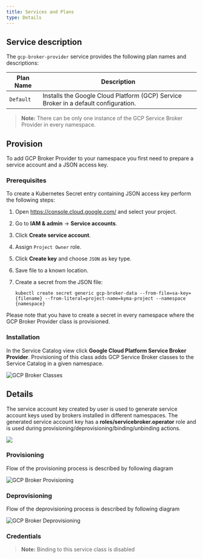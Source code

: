 ```yaml
---
title: Services and Plans
type: Details
---
```


## Service description

The `gcp-broker-provider` service provides the following plan names and descriptions:

| Plan Name | Description |
|-----------|-------------|
| `Default` | Installs the Google Cloud Platform (GCP) Service Broker in a default configuration. |

>**Note:** There can be only one instance of the GCP Service Broker Provider in every namespace.

## Provision

To add GCP Broker Provider to your namespace you first need to prepare a service account and a 
JSON access key. 

### Prerequisites

To create a Kubernetes Secret entry containing JSON access key perform the following steps:
1. Open https://console.cloud.google.com/ and select your project.
2. Go to **IAM & admin** -> **Service accounts**.
3. Click **Create service account**.
4. Assign `Project Owner` role.
5. Click **Create key** and choose `JSON` as key type.
6. Save file to a known location.
7. Create a secret from the JSON file:

   ```kubectl create secret generic gcp-broker-data --from-file=sa-key={filename} --from-literal=project-name=kyma-project --namespace {namespace}```

Please note that you have to create a secret in every namespace where the GCP Broker Provider class is provisioned.

### Installation

In the Service Catalog view click **Google Cloud Platform Service Broker Provider**.
Provisioning of this class adds GCP Service Broker classes to the Service Catalog in a given namespace.

![GCP Broker Classes](assets/gcp-broker-classes.png)


## Details

The service account key created by user is used to 
generate service account keys used by brokers installed in different namespaces.
The generated service account key has a **roles/servicebroker.operator** role and is 
used during provisioning/deprovisioning/binding/unbinding actions.

![](assets/gcp-broker-key-management.svg)

### Provisioning

Flow of the provisioning process is described by following diagram

![GCP Broker Provisioning](assets/gcp-broker-provisioning.svg)


### Deprovisioning

Flow of the deprovisioning process is described by following diagram


![GCP Broker Deprovisioning](assets/gcp-broker-deprovisioning.svg)

### Credentials

>**Note:** Binding to this service class is disabled

